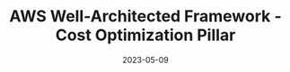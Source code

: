 ---
title: AWS Well-Architected Framework - Cost Optimization Pillar 
description:  This whitepaper focuses on the cost optimization pillar of the Amazon Web Services (AWS) Well-Architected Framework. It provides guidance to help customers apply best practices in the design, delivery, and maintenance of AWS environments.
authorName: AWS Team
authorAvatarImageUrl: ../../images/aws-logo.png
date: 2023-05-09
showInHomeFeed: false
externalUrl: https://docs.aws.amazon.com/wellarchitected/latest/cost-optimization-pillar/welcome.html
images:
  banner: ./images/temp-wa-2.png
  hero: ./images/temp-wa-2.png
---